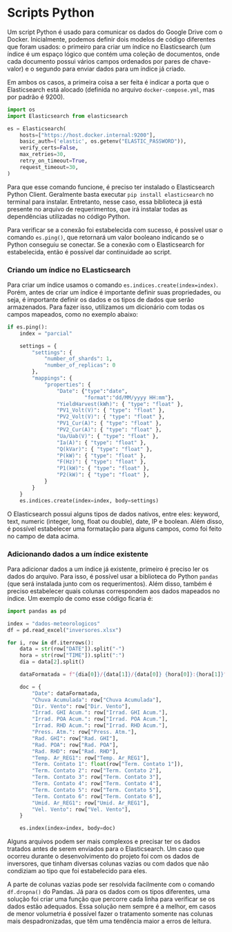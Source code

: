 # Scripts Python

Um script Python é usado para comunicar os dados do Google Drive com o Docker. Inicialmente, podemos definir dois modelos de código diferentes que foram usados: o primeiro para criar um índice no Elasticsearch (um índice é um espaço lógico que contém uma coleção de documentos, onde cada documento possui vários campos ordenados por pares de chave-valor) e o segundo para enviar dados para um índice já criado.

Em ambos os casos, a primeira coisa a ser feita é indicar a porta que o Elasticsearch está alocado (definida no arquivo `docker-compose.yml`, mas por padrão é 9200). 

```python
import os
import Elasticsearch from elasticsearch

es = Elasticsearch(
    hosts=["https://host.docker.internal:9200"],
    basic_auth=('elastic', os.getenv("ELASTIC_PASSWORD")),
    verify_certs=False,
    max_retries=30,
    retry_on_timeout=True,
    request_timeout=30,
)
```

Para que esse comando funcione, é preciso ter instalado o Elasticsearch Python Client. Geralmente basta executar `pip install elasticsearch` no terminal para instalar. Entretanto, nesse caso, essa biblioteca já está presente no arquivo de requerimentos, que irá instalar todas as dependências utilizadas no código Python.

Para verificar se a conexão foi estabelecida com sucesso, é possível usar o comando `es.ping()`, que retornará um valor booleano indicando se o Python conseguiu se conectar. Se a conexão com o Elasticsearch for estabelecida, então é possível dar continuidade ao script.

### Criando um índice no ELasticsearch

Para criar um índice usamos o comando `es.indices.create(index=index)`. Porém, antes de criar um índice é importante definir suas propriedades, ou seja, é importante definir os dados e os tipos de dados que serão armazenados. Para fazer isso, utilizamos um dicionário com todas os campos mapeados, como no exemplo abaixo:

```python
if es.ping():
    index = "parcial"

    settings = {
        "settings": {
            "number_of_shards": 1,
            "number_of_replicas": 0
        },
        "mappings": {
            "properties": {
                "Date": {"type":"date",
                         "format":"dd/MM/yyyy HH:mm"},
                "YieldHarvest(kWh)": { "type": "float" },
                "PV1_Volt(V)": { "type": "float" },
                "PV2_Volt(V)": { "type": "float" },
                "PV1_Cur(A)": { "type": "float" },
                "PV2_Cur(A)": { "type": "float" },
                "Ua/Uab(V)": { "type": "float" },
                "Ia(A)": { "type": "float" },
                "Q(kVar)": { "type": "float" },
                "P(kW)": { "type": "float" },
                "F(Hz)": { "type": "float" },
                "P1(kW)": { "type": "float" },
                "P2(kW)": { "type": "float" },
            }
        }
    }
    es.indices.create(index=index, body=settings)
```

O Elasticsearch possui alguns tipos de dados nativos, entre eles: keyword, text, numeric (integer, long, float ou double), date, IP e boolean. Além disso, é possível estabelecer uma formatação para alguns campos, como foi feito no campo de data acima.

### Adicionando dados a um índice existente

Para adicionar dados a um índice já existente, primeiro é preciso ler os dados do arquivo. Para isso, é possível usar a biblioteca do Python `pandas` (que será instalada junto com os requerimentos). Além disso, também é preciso estabelecer quais colunas correspondem aos dados mapeados no índice. Um exemplo de como esse código ficaria é:

```python
import pandas as pd

index = "dados-meteorologicos"
df = pd.read_excel("inversores.xlsx")

for i, row in df.iterrows():
    data = str(row["DATE"]).split("-")
    hora = str(row["TIME"]).split(":")
    dia = data[2].split()

    dataFormatada = f"{dia[0]}/{data[1]}/{data[0]} {hora[0]}:{hora[1]}"

    doc = {
        "Date": dataFormatada,
        "Chuva Acumulada": row["Chuva Acumulada"],
        "Dir. Vento": row["Dir. Vento"],
        "Irrad. GHI Acum.": row["Irrad. GHI Acum."],
        "Irrad. POA Acum.": row["Irrad. POA Acum."],
        "Irrad. RHD Acum.": row["Irrad. RHD Acum."],
        "Press. Atm.": row["Press. Atm."],
        "Rad. GHI": row["Rad. GHI"],
        "Rad. POA": row["Rad. POA"],
        "Rad. RHD": row["Rad. RHD"],
        "Temp. Ar_REG1": row["Temp. Ar_REG1"],
        "Term. Contato 1": float(row["Term. Contato 1"]),
        "Term. Contato 2": row["Term. Contato 2"],
        "Term. Contato 3": row["Term. Contato 3"],
        "Term. Contato 4": row["Term. Contato 4"],
        "Term. Contato 5": row["Term. Contato 5"],
        "Term. Contato 6": row["Term. Contato 6"],
        "Umid. Ar_REG1": row["Umid. Ar_REG1"],
        "Vel. Vento": row["Vel. Vento"],
    }

    es.index(index=index, body=doc)
```

Alguns arquivos podem ser mais complexos e precisar ter os dados tratados antes de serem enviados para o Elasticsearch. Um caso que ocorreu durante o desenvolvimento do projeto foi com os dados de inversores, que tinham diversas colunas vazias ou com dados que não condiziam ao tipo que foi estabelecido para eles.

A parte de colunas vazias pode ser resolvida facilmente com o comando `df.dropna()` do Pandas. Já para os dados com os tipos diferentes, uma solução foi criar uma função que percorre cada linha para verificar se os dados estão adequados. Essa solução nem sempre é a melhor, em casos de menor volumetria é possível fazer o tratamento somente nas colunas mais despadronizadas, que têm uma tendência maior a erros de leitura.

